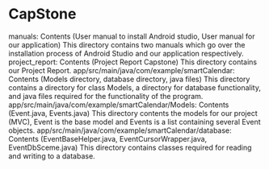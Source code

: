# CapStone
manuals: Contents (User manual to install Android studio, User manual for our application)
                This directory contains two manuals which go over the installation process of Android Studio and our application                      respectively.
project_report: Contents (Project Report Capstone)
                This directory contains our Project Report.
app/src/main/java/com/example/smartCalendar: Contents (Models directory, database directory, java files)
                This directory contains a directory for class Models, a directory for database functionality, and java files required                 for the functionality of the program.
app/src/main/java/com/example/smartCalendar/Models: Contents (Event.java, Events.java)
                This directory contents the models for our project (MVC), Event is the base model and Events is a list containing                     several Event objects.
 app/src/main/java/com/example/smartCalendar/database: Contents (EventBaseHelper.java, EventCursorWrapper.java, EventDbSceme.java)
                This directory contains classes required for reading and writing to a database.
